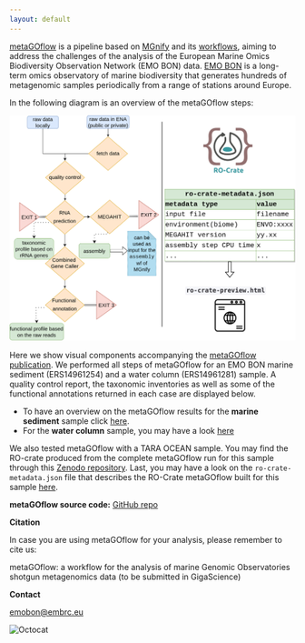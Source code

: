 ```yaml
---
layout: default
---
```

[metaGOflow](https://github.com/emo-bon/MetaGOflow) is a pipeline based on [MGnify](https://www.ebi.ac.uk/metagenomics/) and its [workflows](github.com/ebI-Metagenomics/pipeline-v5),
aiming to address the challenges of the analysis of the European Marine Omics Biodiversity Observation Network (EMO BON) data.
[EMO BON](https://www.embrc.eu/emo-bon) is a long-term omics observatory of marine biodiversity that generates hundreds of metagenomic samples periodically from a range of stations around Europe.

In the following diagram is an overview of the metaGOflow steps:

![wf](https://raw.githubusercontent.com/hariszaf/metaGOflow-use-case/gh-pages/assets/img/eosc-life-marine-gos-wf.png)

<!-- As long as our sequences seem good enough, we can investigate the taxonomic inventories returned, based on the SSU and the LSU rRNA genes.  -->

Here we show visual components accompanying the [metaGOflow publication]().
We performed all steps of metaGOflow for an EMO BON marine sediment (ERS14961254) and a water column (ERS14961281) sample.
A quality control report, the taxonomic inventories as well as some of the functional annotations returned in each case are displayed below.

* To have an overview on the metaGOflow results for the **marine sediment** sample click [here](./marine-sediment.html).
* For the **water column** sample, you may have a look [here](./water-column.html)

We also tested metaGOflow with a TARA OCEAN sample.
You may find the RO-crate produced from the complete metaGOflow run for this sample through this [Zenodo repository]().
Last, you may have a look on the `ro-crate-metadata.json` file that describes the RO-Crate metaGOflow built for this sample [here](./rocrate-metadata.html).

**metaGOflow source code:**
[GitHub repo](https://github.com/emo-bon/MetaGOflow)

**Citation**

In case you are using metaGOflow for your analysis, please remember to cite us:

metaGOflow: a workflow for the analysis of marine Genomic Observatories shotgun metagenomics data (to be submitted in GigaScience)

**Contact**

[emobon@embrc.eu](mailto:emobon@embrc.eu)

![Octocat](https://github.githubassets.com/images/icons/emoji/octocat.png)
